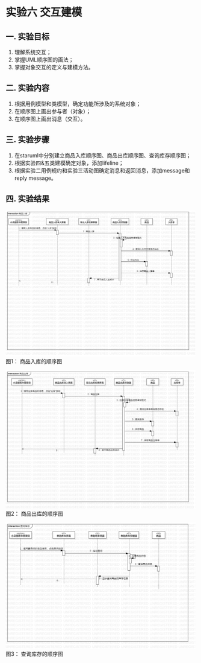 # 实验六 交互建模


## 一. 实验目标
1. 理解系统交互；  
2. 掌握UML顺序图的画法；  
3. 掌握对象交互的定义与建模方法。  

## 二. 实验内容
1. 根据用例模型和类模型，确定功能所涉及的系统对象；  
2. 在顺序图上画出参与者（对象）；
3. 在顺序图上画出消息（交互）。  

## 三. 实验步骤  
1. 在staruml中分别建立商品入库顺序图、商品出库顺序图、查询库存顺序图；  
2. 根据实验四&五类建模确定对象，添加lifeline；  
3. 根据实验二用例规约和实验三活动图确定消息和返回消息，添加message和reply message。  

## 四. 实验结果  

![商品入库的顺序图](./商品入库的顺序图.jpg)  
图1： 商品入库的顺序图

![商品出库的顺序图](./商品出库的顺序图.jpg)  
图2： 商品出库的顺序图

![查询库存的顺序图](./查询库存的顺序图.jpg)   
图3： 查询库存的顺序图
